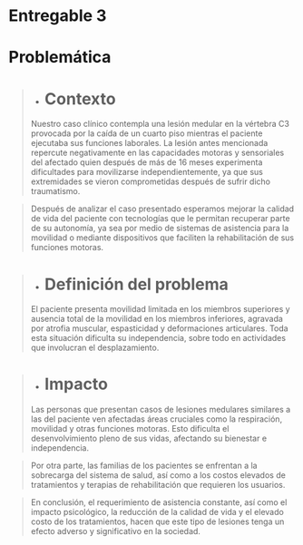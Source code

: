 # Entregable 3
# Problemática
> - # Contexto
> Nuestro caso clínico contempla una lesión medular en la vértebra C3 provocada por la caída de un cuarto piso mientras el paciente ejecutaba sus funciones laborales. La lesión antes mencionada repercute negativamente en las capacidades motoras y sensoriales del afectado quien después de más de 16 meses experimenta dificultades para movilizarse independientemente, ya que sus extremidades se vieron comprometidas después de sufrir dicho traumatismo.

> Después de analizar el caso presentado esperamos mejorar la calidad de vida del paciente con tecnologías que le permitan recuperar parte de su autonomía, ya sea por medio de sistemas de asistencia para la movilidad o mediante dispositivos que faciliten la rehabilitación de sus funciones motoras.

> - # Definición del problema
> El paciente presenta movilidad limitada en los miembros superiores y ausencia total de la movilidad en los miembros inferiores, agravada por atrofia muscular, espasticidad y deformaciones articulares. Toda esta situación dificulta su independencia, sobre todo en actividades que involucran el desplazamiento.

> - # Impacto
> Las personas que presentan casos de lesiones medulares similares a las del paciente ven afectadas áreas cruciales como la respiración, movilidad y otras funciones motoras. Esto dificulta el desenvolvimiento pleno de sus vidas, afectando su bienestar e independencia.

> Por otra parte, las familias de los pacientes se enfrentan a la sobrecarga del sistema de salud, así como a los costos elevados de tratamientos y terapias de rehabilitación que requieren los usuarios.

> En conclusión, el requerimiento de asistencia constante, así como el impacto psicológico, la reducción de la calidad de vida y el elevado costo de los tratamientos, hacen que este tipo de lesiones tenga un efecto adverso y significativo en la sociedad.
